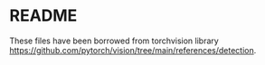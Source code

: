 # README

These files have been borrowed from torchvision library https://github.com/pytorch/vision/tree/main/references/detection.